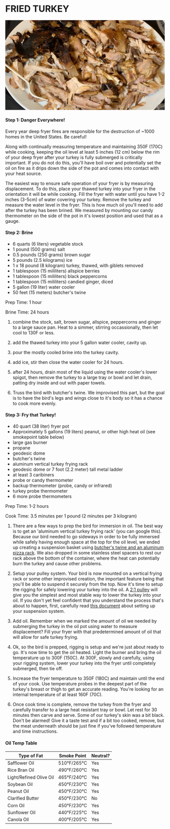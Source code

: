# FRIED TURKEY

![image](https://github.com/ivycraft/turkey-dome-recipes/raw/master/images/fried-turkey.jpg "Fried Turkey")

#### Step 1: Danger Everywhere!

Every year deep fryer fires are responsible for the destruction of ~1000 homes in the United States. Be careful!

Along with continually measuring temperature and maintaining 350F (170C) while cooking, keeping the oil level at least 5 inches (12 cm) below the rim of your deep fryer after your turkey is fully submerged is critically important. If you do not do this, you'll have boil over and potentially set the oil on fire as it drips down the side of the pot and comes into contact with your heat source. 

The easiest way to ensure safe operation of your fryer is by measuring displacement. To do this, place your thawed turkey into your fryer in the orientation it will be while cooking. Fill the fryer with water until you have 1-2 inches (3-5cm) of water covering your turkey. Remove the turkey and measure the water level in the fryer. This is how much oil you'll need to add after the turkey has been brined. We measured by mounting our candy thermometer on the side of the pot in it's lowest position and used that as a gauge.

#### Step 2: Brine

* 6 quarts (6 liters) vegetable stock
* 1 pound (500 grams) salt
* 0.5 pounds (250 grams) brown sugar
* 5 pounds (2.5 kilograms) ice
* 1 x 18 pound (8 kilogram) turkey, thawed, with giblets removed
* 1 tablespoon (15 mililiters) allspice berries
* 1 tablespoon (15 mililiters) black peppercorns
* 1 tablespoon (15 mililiters) candied ginger, diced
* 5 gallon (19 liter) water cooler
* 50 feet (15 meters) butcher's twine

Prep Time: 1 hour

Brine Time: 24 hours

1. combine the stock, salt, brown sugar, allspice, peppercorns and ginger to a large sauce pan. Heat to a simmer, stirring occassionally, then let cool to 130F or less.

2. add the thawed turkey into your 5 gallon water cooler, cavity up.

3. pour the mostly cooled brine into the turkey cavity.

4. add ice, stir then close the water cooler for 24 hours.

5. after 24 hours, drain most of the liquid using the water cooler's lower spigot, then remove the turkey to a large tray or bowl and let drain, patting dry inside and out with paper towels.

6. Truss the bird with butcher's twine. We improvised this part, but the goal is to have the bird's legs and wings close to it's body so it has a chance to cook more evenly.

#### Step 3: Fry that Turkey!

* 40 quart (38 liter) fryer pot
* Approximately 5 gallons (19 liters) peanut, or other high heat oil (see smokepoint table below)
* large gas burner
* propane
* geodesic dome
* butcher's twine
* aluminum vertical turkey frying rack
* geodesic dome or 7 foot (2.2 meter) tall metal ladder
* at least 3 caribiners
* probe or candy thermometer
* backup thermometer (probe, candy or infrared)
* turkey probe thermometer
* 6 more probe thermometers

Prep Time: 1-2 hours

Cook Time: 3.5 minutes per 1 pound (2 minutes per 3 kilogram)

1. There are a few ways to prep the bird for immersion in oil. The best way is to get an 'aluminum vertical turkey frying rack' (you can google this). Because our bird needed to go sideways in order to be fully immersed while safely having enough space at the top for the oil level, we ended up creating a suspension basket using [butcher's twine and an aluminum pizza rack](https://github.com/ivycraft/turkey-dome-recipes/raw/master/images/turkey-rigging.jpg). We also dropped in some stainless steel spacers to rest our rack above the bottom of the container, where the heat can potentially burn the turkey and cause other problems. 

2. Setup your pulley system. Your bird is now mounted on a vertical frying rack or some other improvised creation, the important feature being that you'll be able to suspend it securely from the top. Now it's time to setup the rigging for safely lowering your turkey into the oil. A [2:1 pulley](https://github.com/ivycraft/turkey-dome-recipes/raw/master/images/2to1pulley.jpg "2 to 1 pulley") will give you the simplest and most stable way to lower the turkey into your oil. If you don't yet feel confident that you understand the process that's about to happen, first, carefully read [this document](https://github.com/ivycraft/turkey-dome-recipes/raw/master/images/AB-turkey-derrick.pdf "Alton Brown Turkey Derrick") about setting up your suspension system.

3. Add oil. Remember when we marked the amount of oil we needed by submerging the turkey in the oil pot using water to measure displacement? Fill your fryer with that predetermined amount of oil that will allow for safe turkey frying.

3. Ok, so the bird is prepped, rigging is setup and we're just about ready to go. It's now time to get the oil heated. Light the burner and bring the oil temperature up to 300F (150C). At 300F, slowly and carefully, using your rigging system, lower your turkey into the fryer until completely submerged, then tie off.

4. Increase the fryer temperature to 350F (180C) and maintain until the end of your cook. Use temperature probes in the deepest part of the turkey's breast or thigh to get an accurate reading. You're looking for an internal temperature of at least 160F (70C).

5. Once cook time is complete, remove the turkey from the fryer and carefully transfer to a large heat resistant tray or bowl. Let rest for 30 minutes then carve and serve. Some of our turkey's skin was a bit black. Don't be alarmed! Give it a taste test and if a bit too cooked, remove, but the meat underneath should be just fine if you've followed temperature and time instructions.


#### Oil Temp Table
| Type of Fat |	Smoke Point |	Neutral? |
| ------------- | ------------- | ---------- |
| Safflower Oil | 510°F/265°C | Yes |
| Rice Bran Oil | 490°F/260°C | Yes |
| Light/Refined Olive Oil	| 465°F/240°C | Yes |
| Soybean Oil | 450°F/230°C | Yes |
| Peanut Oil | 450°F/230°C | Yes |
| Clarified Butter | 450°F/230°C | No |
| Corn Oil | 450°F/230°C | Yes |
| Sunflower Oil | 440°F/225°C | Yes |
| Canola Oil | 400°F/205°C | Yes |
